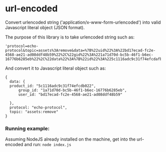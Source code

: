 # url-encoded
Convert urlencoded string ('application/x-www-form-urlencoded') into valid Javascript literal object (JSON format).

The purpose of this library is to take urlencoded string such as: 
```
'protocol=echo-protocol&topic=assets%3Aremove&data=%7B%22uid%22%3A%22bd17ecad-fc2e-4568-ae21-ad08ddf48b59%22%2C%22gid%22%3A%221a71d70d-bc5b-46f1-b6ec-16776b6285eb%22%2C%22data%22%3A%7B%22id%22%3A%225c1116adc9c31f74efcdafbe%22%7D%7D'
```

And convert it to Javascript literal object such as: 
```
{
  data: {
  product_id: "5c1116adc9c31f74efcdb022",
      group_id: "1a71d70d-bc5b-46f1-b6ec-16776b6285eb",
      user_id: "bd17ecad-fc2e-4568-ae21-ad08ddf48b59"

  },
  protocol: "echo-protocol",
  topic: "assets:remove"
}
```

### Running example:
Assuming NodeJS already installed on the machine, get into the url-encoded and run:  ``` node index.js ```
